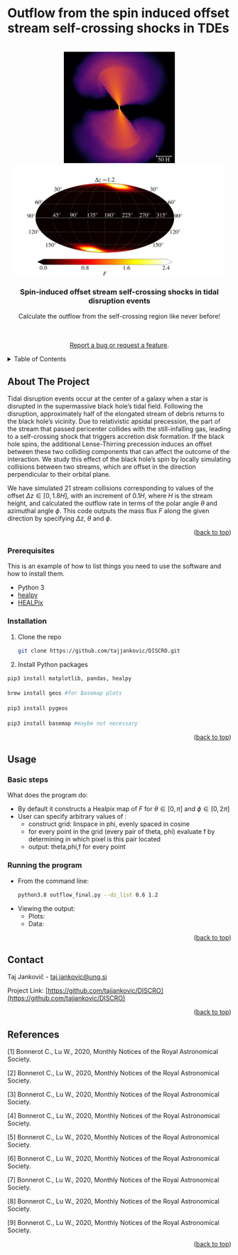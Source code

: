 #  Outflow from the spin induced offset stream self-crossing shocks in TDEs

<div id="top"></div>
<!--
*** README template is from: https://github.com/othneildrew/Best-README-Template
-->



<!-- PROJECT SHIELDS -->
<!--
*** I'm using markdown "reference style" links for readability.
*** Reference links are enclosed in brackets [ ] instead of parentheses ( ).
*** See the bottom of this document for the declaration of the reference variables
*** for contributors-url, forks-url, etc. This is an optional, concise syntax you may use.
*** https://www.markdownguide.org/basic-syntax/#reference-style-links
-->
 <!-- [![Contributors][contributors-shield]][contributors-url]
[![Forks][forks-shield]][forks-url]
[![Stargazers][stars-shield]][stars-url]
[![Issues][issues-shield]][issues-url]
  [![MIT License][license-shield]][license-url]
  [![LinkedIn][linkedin-shield]][linkedin-url] -->



<!-- PROJECT LOGO -->
<br />
<div align="center">
  <a href="https://github.com/othneildrew/Best-README-Template">
    <img src="Figures/dz1.2_rho_phys_no_colorbar.png" alt="Logo" width="250" height="250">
       <img src="Figures/normalized_healpix_map_of_F_dz=1.20_nside=64_same_limits_lmaxsmooth=40_smooth_fwhm=0.05_symm.png" alt="Logo" width="475" height="250">

  </a>

  <h3 align="center">Spin-induced offset stream self-crossing shocks in tidal disruption events</h3>

  <p align="center">
    Calculate the outflow from the self-crossing region like never before!
    <br />
     <!-- <a href="https://github.com/othneildrew/Best-README-Template"><strong>Explore the docs »</strong></a>  -->
    <br />
    <br />
   <!-- <a href="https://github.com/othneildrew/Best-README-Template">View Demo</a>  -->

[Report a bug or request a feature](https://github.com/tajjankovic/DISCRO/issues).

  
 <!--   <a href="issues">Request Feature</a>  -->
  </p>
</div>



<!-- TABLE OF CONTENTS -->
<details>
  <summary>Table of Contents</summary>
  <ol>
    <li>
      <a href="#about-the-project">About The Project</a>
      <ul>
      </ul>
    </li>
    <li>
      <a href="#getting-started">Getting Started</a>
      <ul>
               <li><a href="#Built-with">Built With</a></li>
        <li><a href="#prerequisites">Prerequisites</a></li>
        <li><a href="#installation">Installation</a></li>
      </ul>
    </li>
    <li><a href="#usage">Usage</a></li>
      <ul>
         <li><a href="#basic-steps">Basic Steps</a></li>
         <li><a href="#running-the-program">Running the program</a></li>
      </ul>
    </li>
   <!-- <li><a href="#roadmap">Roadmap</a></li> -->
  <!--   <li><a href="#contributing">Contributing</a></li> -->
  <!--   <li><a href="#license">License</a></li> -->
    <li><a href="#contact">Contact</a></li>
    <li><a href="#acknowledgments">Acknowledgments</a></li>
  </ol>
</details>



<!-- ABOUT THE PROJECT -->
## About The Project

<!-- [![Product Name Screen Shot][product-screenshot]](https://example.com)  -->

<!--  In recent years, there have been several studies related to numerical simulations of TDEs ([[1]](#1), [[2]](#2), [[3]](#3), [[4]](#4), [[5]](#5), [[6]](#6)).  -->
Tidal disruption events occur at the center of a galaxy when a star is disrupted in the supermassive black hole’s tidal field.
Following the disruption, approximately half of the elongated stream of debris returns to the black hole’s vicinity. Due to
relativistic apsidal precession, the part of the stream that passed pericenter collides with the still-infalling gas, leading to a
self-crossing shock that triggers accretion disk formation. If the black hole spins, the additional Lense-Thirring precession
induces an offset between these two colliding components that can affect the outcome of the interaction. We study this effect
of the black hole’s spin by locally simulating collisions between two streams, which are offset in the direction perpendicular
to their orbital plane. 

We have simulated 21 stream collisions corresponding to values of the offset $\Delta z \in [0, 1.8H]$, with an increment of $0.1H$, where $H$ is the stream height, and calculated the outflow rate in terms of the polar angle $\theta$ and azimuthal angle $\phi$. This code outputs the mass flux $F$ along the given direction by specifying $\Delta z$, $\theta$ and $\phi$. 


<p align="right">(<a href="#top">back to top</a>)</p>






<!-- ### Built With -->

<!-- This section should list any major frameworks/libraries used to bootstrap your project. Leave any add-ons/plugins for the acknowledgements section. Here are a few examples. -->





### Prerequisites

This is an example of how to list things you need to use the software and how to install them.
* Python 3
* [healpy](https://healpy.readthedocs.io/en/latest/)
* [HEALPix](https://healpix.jpl.nasa.gov/)

### Installation



1. Clone the repo
   ```sh
   git clone https://github.com/tajjankovic/DISCRO.git
   ```
2. Install Python packages
   
<!-- * Instructions for installation on macOS Monterey 12:-->
   ```sh
   pip3 install matplotlib, pandas, healpy

   brew install geos #for Basemap plots

   pip3 install pygeos

   pip3 install basemap #maybe not necessary
   ```
<!-- * Instructions for installation on Ubuntu 20.04:-->
<!-- * Instructions for installation on Windows 10:-->

                
<p align="right">(<a href="#top">back to top</a>)</p>



<!-- USAGE EXAMPLES -->
## Usage

### Basic steps

What does the program do:
* By default it constructs a Healpix map of $F$ for $\theta \in [0,\pi]$ and $\phi \in [0,2\pi]$ 
* User can specify arbitrary values of :
  * construct grid: linspace in phi, evenly spaced in cosine
  * for every point in the grid (every pair of theta, phi) evaluate f by determining in which pixel is this pair located
  * output: theta,phi,f for every point
     

### Running the program

* From the command line:
   ```sh
   python3.8 outflow_final.py --dz_list 0.6 1.2
   ```
* Viewing the output:
  * Plots:
  * Data: 



   

<p align="right">(<a href="#top">back to top</a>)</p>



<!-- ROADMAP-->

<!-- See the [open issues](https://github.com/othneildrew/Best-README-Template/issues) for a full list of proposed features (and known issues).




<!-- CONTRIBUTING 
## Contributing

Contributions are what make the open source community such an amazing place to learn, inspire, and create. Any contributions you make are **greatly appreciated**.

If you have a suggestion that would make this better, please fork the repo and create a pull request. You can also simply open an issue with the tag "enhancement".
Don't forget to give the project a star! Thanks again!

1. Fork the Project
2. Create your Feature Branch (`git checkout -b feature/AmazingFeature`)
3. Commit your Changes (`git commit -m 'Add some AmazingFeature'`)
4. Push to the Branch (`git push origin feature/AmazingFeature`)
5. Open a Pull Request

<p align="right">(<a href="#top">back to top</a>)</p> -->



<!-- LICENSE 
## License

Distributed under the MIT License. See `LICENSE.txt` for more information.

<p align="right">(<a href="#top">back to top</a>)</p> -->



<!-- CONTACT -->
## Contact

Taj Jankovič - taj.jankovic@ung.si

Project Link: [https://github.com/tajjankovic/DISCRO](https://github.com/tajjankovic/DISCRO)

<p align="right">(<a href="#top">back to top</a>)</p>



<!-- ACKNOWLEDGMENTS -->
## References
<a id="1">[1]</a> 
Bonnerot C., Lu W., 2020, Monthly Notices of the Royal Astronomical Society.

<a id="2">[2]</a> 
Bonnerot C., Lu W., 2020, Monthly Notices of the Royal Astronomical Society.

<a id="3">[3]</a> 
Bonnerot C., Lu W., 2020, Monthly Notices of the Royal Astronomical Society.

<a id="4">[4]</a> 
Bonnerot C., Lu W., 2020, Monthly Notices of the Royal Astronomical Society.

<a id="5">[5]</a> 
Bonnerot C., Lu W., 2020, Monthly Notices of the Royal Astronomical Society.

<a id="6">[6]</a> 
Bonnerot C., Lu W., 2020, Monthly Notices of the Royal Astronomical Society.

<a id="7">[7]</a> 
Bonnerot C., Lu W., 2020, Monthly Notices of the Royal Astronomical Society.

<a id="8">[8]</a> 
Bonnerot C., Lu W., 2020, Monthly Notices of the Royal Astronomical Society.

<a id="9">[9]</a> 
Bonnerot C., Lu W., 2020, Monthly Notices of the Royal Astronomical Society.




<!-- Use this space to list resources you find helpful and would like to give credit to. I've included a few of my favorites to kick things off!

* [Choose an Open Source License](https://choosealicense.com)
* [GitHub Emoji Cheat Sheet](https://www.webpagefx.com/tools/emoji-cheat-sheet) -->

<p align="right">(<a href="#top">back to top</a>)</p>



<!-- MARKDOWN LINKS & IMAGES  -->
<!-- https://www.markdownguide.org/basic-syntax/#reference-style-links 
[contributors-shield]: https://img.shields.io/github/contributors/othneildrew/Best-README-Template.svg?style=for-the-badge

[license-shield]: https://img.shields.io/github/license/othneildrew/Best-README-Template.svg?style=for-the-badge
[license-url]: https://github.com/othneildrew/Best-README-Template/blob/master/LICENSE.txt
[linkedin-shield]: https://img.shields.io/badge/-LinkedIn-black.svg?style=for-the-badge&logo=linkedin&colorB=555
[linkedin-url]: https://linkedin.com/in/othneildrew
[product-screenshot]: images/screenshot.png
-->
